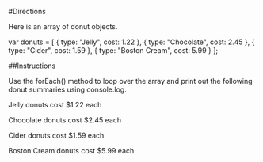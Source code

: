 #Directions


Here is an array of donut objects.

var donuts = [
  { type: "Jelly", cost: 1.22 },
  { type: "Chocolate", cost: 2.45 },
  { type: "Cider", cost: 1.59 },
  { type: "Boston Cream", cost: 5.99 }
];

##Instructions

Use the forEach() method to loop over the array and print out the following donut summaries using console.log.

Jelly donuts cost $1.22 each

Chocolate donuts cost $2.45 each

Cider donuts cost $1.59 each

Boston Cream donuts cost $5.99 each
